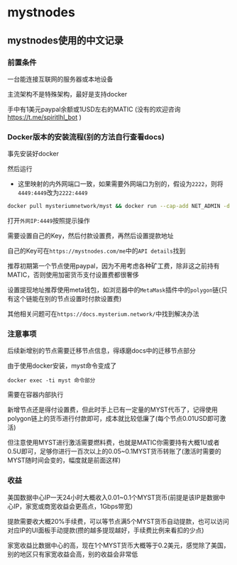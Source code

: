 # mystnodes

## mystnodes使用的中文记录

### 前置条件

一台能连接互联网的服务器或本地设备

主流架构不是特殊架构，最好是支持docker

手中有1美元paypal余额或1USD左右的MATIC (没有的欢迎咨询 https://t.me/spiritlhl_bot )

### Docker版本的安装流程(别的方法自行查看docs)

事先安装好docker

然后运行

- 这里映射的内外网端口一致，如果需要外网端口为别的，假设为```2222```，则将```4449:4449```改为```2222:4449```

```bash
docker pull mysteriumnetwork/myst && docker run --cap-add NET_ADMIN -d -p 4449:4449 --name myst -v myst-data:/var/lib/mysterium-node --restart unless-stopped mysteriumnetwork/myst:latest service --agreed-terms-and-conditions
```

打开```外网IP:4449```按照提示操作

需要设置自己的Key，然后付款设置费，再然后设置提款地址

自己的Key可在```https://mystnodes.com/me```中的```API details```找到

推荐初期第一个节点使用paypal，因为不用考虑各种矿工费，除非这之前持有MATIC，否则使用加密货币支付设置费都很奢侈

设置提现地址推荐使用meta钱包，如浏览器中的```MetaMask```插件中的```polygon```链(只有这个链能在别的节点设置时付款设置费)

其他相关问题可在```https://docs.mysterium.network/```中找到解决办法

### 注意事项

后续新增别的节点需要迁移节点信息，得琢磨docs中的迁移节点部分

由于使用docker安装，myst命令变成了

```
docker exec -ti myst 命令部分
```

需要在容器内部执行

新增节点还是得付设置费，但此时手上已有一定量的MYST代币了，记得使用polygon链上的货币进行付款即可，成本就比较低廉了(每个节点0.01USD即可激活)

但注意使用MYST进行激活需要燃料费，也就是MATIC你需要持有大概1U或者0.5U即可，足够你进行一百次以上的0.05~0.1MYST货币转账了(激活时需要的MYST随时间会变的，幅度就是前面这样)

### 收益

美国数据中心IP一天24小时大概收入0.01~0.1个MYST货币(前提是该IP是数据中心IP，家宽或商宽收益会更高点，1Gbps带宽)

提款需要收大概20%手续费，可以等节点满5个MYST货币自动提款，也可以访问对应IP的UI面板手动提款(攒的越多提现越好，手续费比例来看扣的少点)

家宽收益比数据中心的高，现在1个MYST货币大概等于0.2美元，感觉除了美国，别的地区只有家宽收益会高，别的收益会非常低
